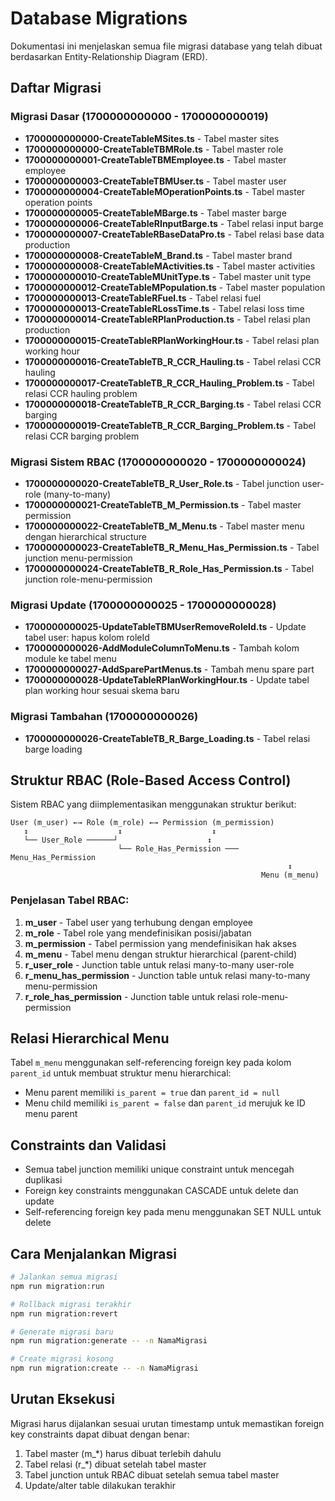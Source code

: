 # Database Migrations

Dokumentasi ini menjelaskan semua file migrasi database yang telah dibuat berdasarkan Entity-Relationship Diagram (ERD).

## Daftar Migrasi

### Migrasi Dasar (1700000000000 - 1700000000019)
- **1700000000000-CreateTableMSites.ts** - Tabel master sites
- **1700000000000-CreateTableTBMRole.ts** - Tabel master role
- **1700000000001-CreateTableTBMEmployee.ts** - Tabel master employee
- **1700000000003-CreateTableTBMUser.ts** - Tabel master user
- **1700000000004-CreateTableMOperationPoints.ts** - Tabel master operation points
- **1700000000005-CreateTableMBarge.ts** - Tabel master barge
- **1700000000006-CreateTableRInputBarge.ts** - Tabel relasi input barge
- **1700000000007-CreateTableRBaseDataPro.ts** - Tabel relasi base data production
- **1700000000008-CreateTableM_Brand.ts** - Tabel master brand
- **1700000000008-CreateTableMActivities.ts** - Tabel master activities
- **1700000000010-CreateTableMUnitType.ts** - Tabel master unit type
- **1700000000012-CreateTableMPopulation.ts** - Tabel master population
- **1700000000013-CreateTableRFuel.ts** - Tabel relasi fuel
- **1700000000013-CreateTableRLossTime.ts** - Tabel relasi loss time
- **1700000000014-CreateTableRPlanProduction.ts** - Tabel relasi plan production
- **1700000000015-CreateTableRPlanWorkingHour.ts** - Tabel relasi plan working hour
- **1700000000016-CreateTableTB_R_CCR_Hauling.ts** - Tabel relasi CCR hauling
- **1700000000017-CreateTableTB_R_CCR_Hauling_Problem.ts** - Tabel relasi CCR hauling problem
- **1700000000018-CreateTableTB_R_CCR_Barging.ts** - Tabel relasi CCR barging
- **1700000000019-CreateTableTB_R_CCR_Barging_Problem.ts** - Tabel relasi CCR barging problem

### Migrasi Sistem RBAC (1700000000020 - 1700000000024)
- **1700000000020-CreateTableTB_R_User_Role.ts** - Tabel junction user-role (many-to-many)
- **1700000000021-CreateTableTB_M_Permission.ts** - Tabel master permission
- **1700000000022-CreateTableTB_M_Menu.ts** - Tabel master menu dengan hierarchical structure
- **1700000000023-CreateTableTB_R_Menu_Has_Permission.ts** - Tabel junction menu-permission
- **1700000000024-CreateTableTB_R_Role_Has_Permission.ts** - Tabel junction role-menu-permission

### Migrasi Update (1700000000025 - 1700000000028)
- **1700000000025-UpdateTableTBMUserRemoveRoleId.ts** - Update tabel user: hapus kolom roleId
- **1700000000026-AddModuleColumnToMenu.ts** - Tambah kolom module ke tabel menu
- **1700000000027-AddSparePartMenus.ts** - Tambah menu spare part
- **1700000000028-UpdateTableRPlanWorkingHour.ts** - Update tabel plan working hour sesuai skema baru

### Migrasi Tambahan (1700000000026)
- **1700000000026-CreateTableTB_R_Barge_Loading.ts** - Tabel relasi barge loading

## Struktur RBAC (Role-Based Access Control)

Sistem RBAC yang diimplementasikan menggunakan struktur berikut:

```
User (m_user) ←→ Role (m_role) ←→ Permission (m_permission)
   ↕                    ↕                    ↕
   └── User_Role ──────┘                    ↕
                        └── Role_Has_Permission ─── Menu_Has_Permission
                                                              ↕
                                                        Menu (m_menu)
```

### Penjelasan Tabel RBAC:

1. **m_user** - Tabel user yang terhubung dengan employee
2. **m_role** - Tabel role yang mendefinisikan posisi/jabatan
3. **m_permission** - Tabel permission yang mendefinisikan hak akses
4. **m_menu** - Tabel menu dengan struktur hierarchical (parent-child)
5. **r_user_role** - Junction table untuk relasi many-to-many user-role
6. **r_menu_has_permission** - Junction table untuk relasi many-to-many menu-permission
7. **r_role_has_permission** - Junction table untuk relasi role-menu-permission

## Relasi Hierarchical Menu

Tabel `m_menu` menggunakan self-referencing foreign key pada kolom `parent_id` untuk membuat struktur menu hierarchical:

- Menu parent memiliki `is_parent = true` dan `parent_id = null`
- Menu child memiliki `is_parent = false` dan `parent_id` merujuk ke ID menu parent

## Constraints dan Validasi

- Semua tabel junction memiliki unique constraint untuk mencegah duplikasi
- Foreign key constraints menggunakan CASCADE untuk delete dan update
- Self-referencing foreign key pada menu menggunakan SET NULL untuk delete

## Cara Menjalankan Migrasi

```bash
# Jalankan semua migrasi
npm run migration:run

# Rollback migrasi terakhir
npm run migration:revert

# Generate migrasi baru
npm run migration:generate -- -n NamaMigrasi

# Create migrasi kosong
npm run migration:create -- -n NamaMigrasi
```

## Urutan Eksekusi

Migrasi harus dijalankan sesuai urutan timestamp untuk memastikan foreign key constraints dapat dibuat dengan benar:

1. Tabel master (m_*) harus dibuat terlebih dahulu
2. Tabel relasi (r_*) dibuat setelah tabel master
3. Tabel junction untuk RBAC dibuat setelah semua tabel master
4. Update/alter table dilakukan terakhir

